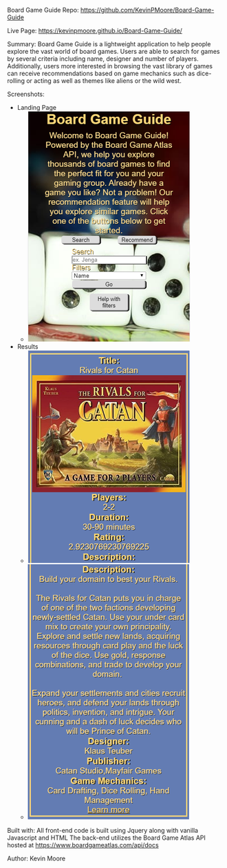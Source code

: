 Board Game Guide
Repo: https://github.com/KevinPMoore/Board-Game-Guide

Live Page: https://kevinpmoore.github.io/Board-Game-Guide/

Summary:
Board Game Guide is a lightweight application to help people explore the vast world of board games.
Users are able to search for games by several criteria including name, designer and number of players.
Additionally, users more interested in browsing the vast library of games can receive recommendations
based on game mechanics such as dice-rolling or acting as well as themes like aliens or the wild west.

Screenshots:
* Landing Page
    * ![a set of dice on a table](./imgs/landing.png)
* Results
    * ![game title, cover image, player count and duration](./imgs/result1.png)
    * ![game description, credits and a link to the official page](./imgs/result2.png)

Built with:
All front-end code is built using Jquery along with vanilla Javascript and HTML
The back-end utilizes the Board Game Atlas API hosted at https://www.boardgameatlas.com/api/docs


Author:
Kevin Moore